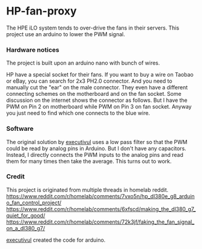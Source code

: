 # HP-fan-proxy
The HPE iLO system tends to over-drive the fans in their servers. This project use an arduino to lower the PWM signal.

### Hardware notices
The project is built upon an arduino nano with bunch of wires.

HP have a special socket for their fans. If you want to buy a wire on Taobao or eBay, you can search for 2x3 PH2.0 connector. And you need to manually cut the "ear" on the male connector.
They even have a different connecting schemes on the motherboard and on the fan socket. Some discussion on the internet shows the connector as follows. But I have the PWM on Pin 2 on motherboard while PWM on Pin 3 on fan socket. Anyway you just need to find which one connects to the blue wire.

### Software
The original solution by [executivul](https://www.reddit.com/user/executivul) uses a low pass filter so that the PWM could be read by analog pins in Arduino. But I don't have any capacitors. Instead, I directly connects the PWM inputs to the analog pins and read them for many times then take the average. This turns out to work.

### Credit
This project is originated from multiple threads in homelab reddit.
https://www.reddit.com/r/homelab/comments/7vxo5n/hp_dl380e_g8_arduino_fan_control_project/
https://www.reddit.com/r/homelab/comments/6xfscd/making_the_dl380_g7_quiet_for_good/
https://www.reddit.com/r/homelab/comments/72k3jf/faking_the_fan_signal_on_a_dl380_g7/

[executivul](https://www.reddit.com/user/executivul) created the code for arduino.
